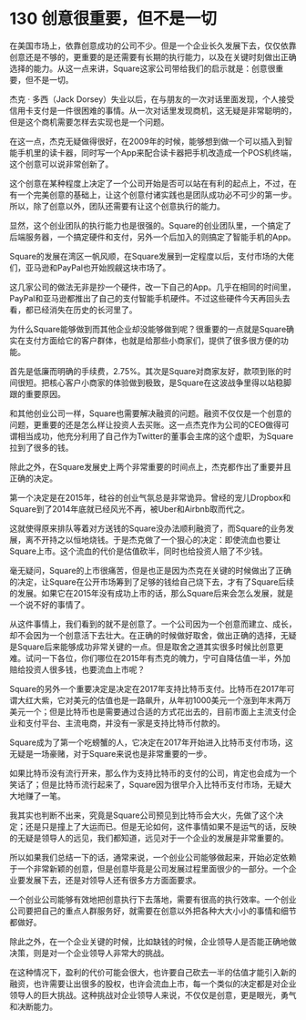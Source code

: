 # 130 创意很重要，但不是一切

在美国市场上，依靠创意成功的公司不少。但是一个企业长久发展下去，仅仅依靠创意还是不够的，更重要的是还需要有长期的执行能力，以及在关键时刻做出正确选择的能力。从这一点来讲，Square这家公司带给我们的启示就是：创意很重要，但不是一切。

杰克 · 多西（Jack
Dorsey）失业以后，在与朋友的一次对话里面发现，个人接受信用卡支付是一件很困难的事情。从一次对话里发现商机，这无疑是非常聪明的，但是这个商机需要怎样去实现也是一个问题。

在这一点，杰克无疑做得很好，在2009年的时候，能够想到做一个可以插入到智能手机里的读卡器，同时写一个App来配合读卡器把手机改造成一个POS机终端，这个创意可以说非常创新了。

这个创意在某种程度上决定了一个公司开始是否可以站在有利的起点上，不过，在有一个完美创意的基础上，让这个创意付诸实践也是团队成功必不可少的第一步。所以，除了创意以外，团队还需要有让这个创意执行的能力。

显然，这个创业团队的执行能力也是很强的。Square的创业团队里，一个搞定了后端服务器，一个搞定硬件和支付，另外一个后加入的则搞定了智能手机的App。

Square的发展在湾区一帆风顺，在Square发展到一定程度以后，支付市场的大佬们，亚马逊和PayPal也开始觊觎这块市场了。

这几家公司的做法无非是抄一个硬件，改一下自己的App。几乎在相同的时间里，PayPal和亚马逊都推出了自己的支付智能手机硬件。不过这些硬件今天再回头去看，都已经消失在历史的长河里了。

为什么Square能够做到而其他企业却没能够做到呢？很重要的一点就是Square确实在支付方面给它的客户群体，也就是给那些小商家们，提供了很多很方便的功能。

首先是低廉而明确的手续费，2.75%。其次是Square对商家友好，款项到账的时间很短。把核心客户小商家的体验做到极致，是Square在这波战争里得以站稳脚跟的重要原因。

和其他创业公司一样，Square也需要解决融资的问题。融资不仅仅是一个创意的问题，更重要的还是怎么样让投资人去买账。这一点杰克作为公司的CEO做得可谓相当成功，他充分利用了自己作为Twitter的董事会主席的这个虚职，为Square拉到了很多的钱。

除此之外，在Square发展史上两个非常重要的时间点上，杰克都作出了重要并且正确的决定。

第一个决定是在2015年，硅谷的创业气氛总是非常诡异。曾经的宠儿Dropbox和Square到了2014年底就已经风光不再，被Uber和Airbnb取而代之。

这就使得原来排队等着对方送钱的Square没办法顺利融资了，而Square的业务发展，离不开持之以恒地烧钱。于是杰克做了一个狠心的决定：即使流血也要让Square上市。这个流血的代价是估值砍半，同时也给投资人赔了不少钱。

毫无疑问，Square的上市很痛苦，但是也正是因为杰克在关键的时候做出了正确的决定，让Square在公开市场筹到了足够的钱给自己烧下去，才有了Square后续的发展。如果它在2015年没有成功上市的话，那么Square后来会怎么发展，就是一个说不好的事情了。

从这件事情上，我们看到的就不是创意了。一个公司因为一个创意而建立、成长，却不会因为一个创意活下去壮大。在正确的时候做好取舍，做出正确的选择，无疑是Square后来能够成功非常关键的一点。但是取舍之道其实很多时候比创意更难。试问一下各位，你们哪位在2015年有杰克的魄力，宁可自降估值一半，外加赔给投资人很多钱，也要流血上市呢？

Square的另外一个重要决定是决定在2017年支持比特币支付。比特币在2017年可谓大红大紫，它对美元的估值也是一路飙升，从年初1000美元一个涨到年末两万美元一个；但是比特币也是需要通过合适的方式花出去的，目前市面上主流支付企业和支付平台、主流电商，并没有一家是支持比特币付款的。

Square成为了第一个吃螃蟹的人，它决定在2017年开始进入比特币支付市场，这无疑是一场豪赌，对于Square来说也是非常重要的一步。

如果比特币没有流行开来，那么作为支持比特币的支付的公司，肯定也会成为一个笑话了；但是比特币流行起来了，Square因为很早介入比特币支付市场，无疑大大地赚了一笔。

我其实也判断不出来，究竟是Square公司预见到比特币会大火，先做了这个决定；还是只是撞上了大运而已。但是无论如何，这件事情如果不是运气的话，反映的无疑是领导人的远见，我们都知道，远见对于一个企业的发展是非常重要的。

所以如果我们总结一下的话，通常来说，一个创业公司能够做起来，开始必定依赖于一个非常新颖的创意，但是创意毕竟是公司发展过程里面很少的一部分。一个企业要发展下去，还是对领导人还有很多方方面面要求。

一个创业公司能够有效地把创意执行下去落地，需要有很高的执行效率。一个创业公司要把自己的重点人群服务好，就需要在创意以外把各种大大小小的事情和细节都做好。

除此之外，在一个企业关键的时候，比如缺钱的时候，企业领导人是否能正确地做决策，则是对一个企业领导人非常大的挑战。

在这种情况下，盈利的代价可能会很大，也许要自己砍去一半的估值才能引入新的融资，也许需要让出很多的股权，也许会流血上市，每一个类似的决定都是对企业领导人的巨大挑战。这种挑战对企业领导人来说，不仅仅是创意，更是眼光，勇气和决断能力。
